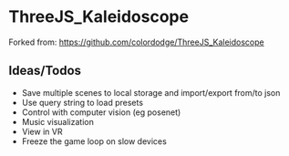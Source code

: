# ThreeJS_Kaleidoscope
Forked from: https://github.com/colordodge/ThreeJS_Kaleidoscope

## Ideas/Todos
- Save multiple scenes to local storage and import/export from/to json
- Use query string to load presets
- Control with computer vision (eg posenet)
- Music visualization
- View in VR
- Freeze the game loop on slow devices